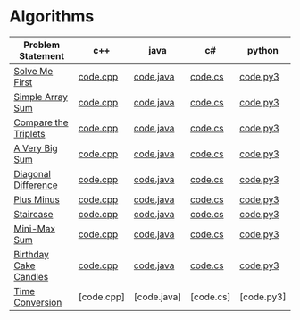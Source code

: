 # Algorithms

|Problem Statement| c++ | java | c# | python |
|---|---|---|---|---|
|[Solve Me First](https://github.com/Lintik/hackerrank/blob/master/CORE%20CS/Algorithms/Warmup/Solve%20Me%20First/solve-me-first-English.pdf)|[code.cpp](https://github.com/Lintik/hackerrank/blob/master/CORE%20CS/Algorithms/Warmup/Solve%20Me%20First/code.cpp)|[code.java](https://github.com/Lintik/hackerrank/blob/master/CORE%20CS/Algorithms/Warmup/Solve%20Me%20First/code.java)|[code.cs](https://github.com/Lintik/hackerrank/blob/master/CORE%20CS/Algorithms/Warmup/Solve%20Me%20First/code.cs)|[code.py3](https://github.com/Lintik/hackerrank/blob/master/CORE%20CS/Algorithms/Warmup/Solve%20Me%20First/code.py3)| 
|[Simple Array Sum](https://github.com/Lintik/hackerrank/blob/master/CORE%20CS/Algorithms/Warmup/Simple%20Array%20Sum/simple-array-sum-English.pdf)|[code.cpp](https://github.com/Lintik/hackerrank/blob/master/CORE%20CS/Algorithms/Warmup/Simple%20Array%20Sum/code.cpp)|[code.java](https://github.com/Lintik/hackerrank/blob/master/CORE%20CS/Algorithms/Warmup/Simple%20Array%20Sum/code.java)|[code.cs](https://github.com/Lintik/hackerrank/blob/master/CORE%20CS/Algorithms/Warmup/Simple%20Array%20Sum/code.cs)|[code.py3](https://github.com/Lintik/hackerrank/blob/master/CORE%20CS/Algorithms/Warmup/Simple%20Array%20Sum/code.py3)|
|[Compare the Triplets](https://github.com/Lintik/hackerrank/blob/master/CORE%20CS/Algorithms/Warmup/Compare%20the%20Triplets/compare-the-triplets-English.pdf)|[code.cpp](https://github.com/Lintik/hackerrank/blob/master/CORE%20CS/Algorithms/Warmup/Compare%20the%20Triplets/code.cpp)|[code.java](https://github.com/Lintik/hackerrank/blob/master/CORE%20CS/Algorithms/Warmup/Compare%20the%20Triplets/code.java)|[code.cs](https://github.com/Lintik/hackerrank/blob/master/CORE%20CS/Algorithms/Warmup/Compare%20the%20Triplets/code.cs)|[code.py3](https://github.com/Lintik/hackerrank/blob/master/CORE%20CS/Algorithms/Warmup/Compare%20the%20Triplets/code.py3)|
|[A Very Big Sum](https://github.com/Lintik/hackerrank/blob/master/CORE%20CS/Algorithms/Warmup/A%20Very%20Big%20Sum/a-very-big-sum-English.pdf)|[code.cpp](https://github.com/Lintik/hackerrank/blob/master/CORE%20CS/Algorithms/Warmup/A%20Very%20Big%20Sum/code.cpp)|[code.java](https://github.com/Lintik/hackerrank/blob/master/CORE%20CS/Algorithms/Warmup/A%20Very%20Big%20Sum/code.java)|[code.cs](https://github.com/Lintik/hackerrank/blob/master/CORE%20CS/Algorithms/Warmup/A%20Very%20Big%20Sum/code.cs)|[code.py3](https://github.com/Lintik/hackerrank/blob/master/CORE%20CS/Algorithms/Warmup/A%20Very%20Big%20Sum/code.py3)|
|[Diagonal Difference](https://github.com/Lintik/hackerrank/blob/master/CORE%20CS/Algorithms/Warmup/Diagonal%20Difference/diagonal-difference-English.pdf)|[code.cpp](https://github.com/Lintik/hackerrank/blob/master/CORE%20CS/Algorithms/Warmup/Diagonal%20Difference/code.cpp)|[code.java](https://github.com/Lintik/hackerrank/blob/master/CORE%20CS/Algorithms/Warmup/Diagonal%20Difference/code.java)|[code.cs](https://github.com/Lintik/hackerrank/blob/master/CORE%20CS/Algorithms/Warmup/Diagonal%20Difference/code.cs)|[code.py3](https://github.com/Lintik/hackerrank/blob/master/CORE%20CS/Algorithms/Warmup/Diagonal%20Difference/code.cs)|
|[Plus Minus](https://github.com/Lintik/hackerrank/blob/master/CORE%20CS/Algorithms/Warmup/Plus%20Minus/plus-minus-English.pdf)|[code.cpp](https://github.com/Lintik/hackerrank/blob/master/CORE%20CS/Algorithms/Warmup/Plus%20Minus/code.cpp)|[code.java](https://github.com/Lintik/hackerrank/blob/master/CORE%20CS/Algorithms/Warmup/Plus%20Minus/code.java)|[code.cs](https://github.com/Lintik/hackerrank/blob/master/CORE%20CS/Algorithms/Warmup/Plus%20Minus/code.cs)|[code.py3](https://github.com/Lintik/hackerrank/blob/master/CORE%20CS/Algorithms/Warmup/Plus%20Minus/code.py3)|
|[Staircase](https://github.com/Lintik/hackerrank/blob/master/CORE%20CS/Algorithms/Warmup/Staircase/staircase-English.pdf)|[code.cpp](https://github.com/Lintik/hackerrank/blob/master/CORE%20CS/Algorithms/Warmup/Staircase/code.cpp)|[code.java](https://github.com/Lintik/hackerrank/blob/master/CORE%20CS/Algorithms/Warmup/Staircase/code.java)|[code.cs](https://github.com/Lintik/hackerrank/blob/master/CORE%20CS/Algorithms/Warmup/Staircase/code.cs)|[code.py3](https://github.com/Lintik/hackerrank/blob/master/CORE%20CS/Algorithms/Warmup/Staircase/code.py3)|
|[Mini-Max Sum](https://github.com/Lintik/hackerrank/blob/master/CORE%20CS/Algorithms/Warmup/Mini-Max%20Sum/mini-max-sum-English.pdf)|[code.cpp](https://github.com/Lintik/hackerrank/blob/master/CORE%20CS/Algorithms/Warmup/Mini-Max%20Sum/code.cpp)|[code.java](https://github.com/Lintik/hackerrank/blob/master/CORE%20CS/Algorithms/Warmup/Mini-Max%20Sum/code.java)|[code.cs](https://github.com/Lintik/hackerrank/blob/master/CORE%20CS/Algorithms/Warmup/Mini-Max%20Sum/code.cs)|[code.py3](https://github.com/Lintik/hackerrank/blob/master/CORE%20CS/Algorithms/Warmup/Mini-Max%20Sum/code.py3)|
|[Birthday Cake Candles](https://github.com/Lintik/hackerrank/blob/master/CORE%20CS/Algorithms/Warmup/Birthday%20Cake%20Candles/birthday-cake-candles-English.pdf)|[code.cpp](https://github.com/Lintik/hackerrank/blob/master/CORE%20CS/Algorithms/Warmup/Birthday%20Cake%20Candles/code.cpp)|[code.java](https://github.com/Lintik/hackerrank/blob/master/CORE%20CS/Algorithms/Warmup/Birthday%20Cake%20Candles/code.java)|[code.cs](https://github.com/Lintik/hackerrank/blob/master/CORE%20CS/Algorithms/Warmup/Birthday%20Cake%20Candles/code.cs)|[code.py3](https://github.com/Lintik/hackerrank/blob/master/CORE%20CS/Algorithms/Warmup/Birthday%20Cake%20Candles/code.py3)|
|[Time Conversion](https://github.com/Lintik/hackerrank/blob/master/CORE%20CS/Algorithms/Warmup/Time%20Conversion/time-conversion-English.pdf)|[code.cpp]|[code.java]|[code.cs]|[code.py3]|
